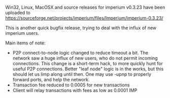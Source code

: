 Win32, Linux, MacOSX and source releases for imperium v0.3.23 have been uploaded to
https://sourceforge.net/projects/imperium/files/Imperium/imperium-0.3.23/

This is another quick bugfix release, trying to deal with the influx of new imperium users.

Main items of note:

* P2P connect-to-node logic changed to reduce timeout a bit.  The network saw a huge influx of new users, who do not permit incoming connections.  This change is a short-term hack, to more quickly hunt for useful P2P connections.  Better "leaf node" logic is in the works, but this should let us limp along until then.  One may use -upnp to properly forward ports, and help the network.
* Transaction fee reduced to 0.0005 for new transactions
* Client will relay transactions with fees as low as 0.0001 IMP
